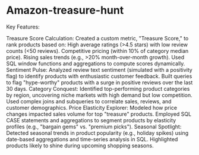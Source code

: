 # Amazon-treasure-hunt

Key Features:

Treasure Score Calculation:
Created a custom metric, "Treasure Score," to rank products based on:
High average ratings (>4.5 stars) with low review counts (<50 reviews).
Competitive pricing (within 10% of category median price).
Rising sales trends (e.g., >20% month-over-month growth).
Used SQL window functions and aggregations to compute scores dynamically.
Sentiment Pulse:
Analyzed review text sentiment (simulated with a positivity flag) to identify products with enthusiastic customer feedback.
Built queries to flag "hype-worthy" products with a surge in positive reviews over the last 30 days.
Category Conquest:
Identified top-performing product categories by region, uncovering niche markets with high demand but low competition.
Used complex joins and subqueries to correlate sales, reviews, and customer demographics.
Price Elasticity Explorer:
Modeled how price changes impacted sales volume for top "treasure" products.
Employed SQL CASE statements and aggregations to segment products by elasticity profiles (e.g., "bargain gems" vs. "premium picks").
Seasonal Spotlight:
Detected seasonal trends in product popularity (e.g., holiday spikes) using date-based aggregations and time-series analysis in SQL.
Highlighted products likely to shine during upcoming shopping seasons.
